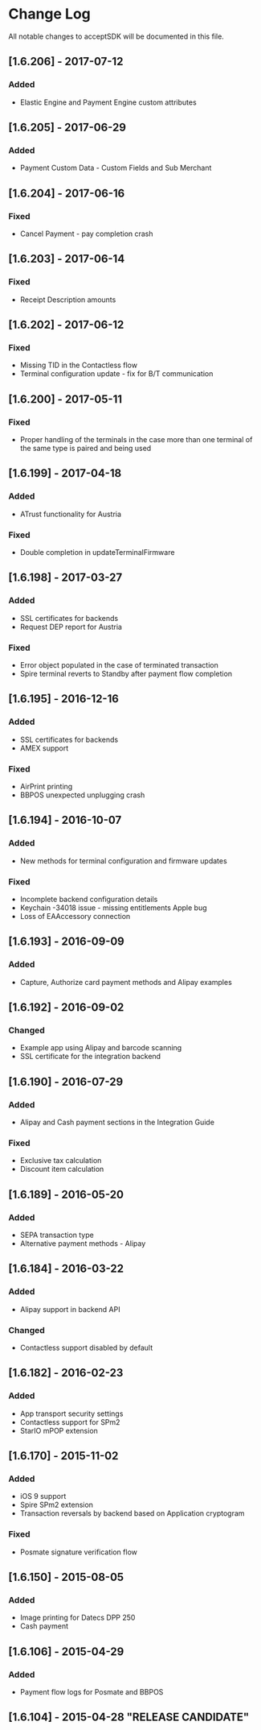 # Change Log
All notable changes to acceptSDK will be documented in this file.

## [1.6.206] - 2017-07-12
### Added
- Elastic Engine and Payment Engine custom attributes

## [1.6.205] - 2017-06-29
### Added
- Payment Custom Data - Custom Fields and Sub Merchant

## [1.6.204] - 2017-06-16
### Fixed
- Cancel Payment - pay completion crash

## [1.6.203] - 2017-06-14
### Fixed
- Receipt Description amounts

## [1.6.202] - 2017-06-12
### Fixed
- Missing TID in the Contactless flow
- Terminal configuration update - fix for B/T communication

## [1.6.200] - 2017-05-11
### Fixed
- Proper handling of the terminals in the case more than one terminal of the same type is paired and being used
 
## [1.6.199] - 2017-04-18
### Added
- ATrust functionality for Austria

### Fixed
- Double completion in updateTerminalFirmware

## [1.6.198] - 2017-03-27
### Added
- SSL certificates for backends
- Request DEP report for Austria

### Fixed
- Error object populated in the case of terminated transaction
- Spire terminal reverts to Standby after payment flow completion


## [1.6.195] - 2016-12-16
### Added
- SSL certificates for backends
- AMEX support

### Fixed
- AirPrint printing
- BBPOS unexpected unplugging crash

## [1.6.194] - 2016-10-07
### Added
- New methods for terminal configuration and firmware updates

### Fixed
- Incomplete backend configuration details
- Keychain -34018 issue - missing entitlements Apple bug
- Loss of EAAccessory connection

## [1.6.193] - 2016-09-09
### Added
- Capture, Authorize card payment methods and Alipay examples

## [1.6.192] - 2016-09-02
### Changed
- Example app using Alipay and barcode scanning
- SSL certificate for the integration backend

## [1.6.190] - 2016-07-29
### Added
- Alipay and Cash payment sections in the Integration Guide

### Fixed
- Exclusive tax calculation
- Discount item calculation

## [1.6.189] - 2016-05-20
### Added
- SEPA transaction type
- Alternative payment methods - Alipay

## [1.6.184] - 2016-03-22
### Added
- Alipay support in backend API

### Changed
- Contactless support disabled by default

## [1.6.182] - 2016-02-23
### Added
- App transport security settings
- Contactless support for SPm2
- StarIO mPOP extension

## [1.6.170] - 2015-11-02
### Added
- iOS 9 support
- Spire SPm2 extension
- Transaction reversals by backend based on Application cryptogram

### Fixed
- Posmate signature verification flow

## [1.6.150] - 2015-08-05
### Added
- Image printing for Datecs DPP 250
- Cash payment

## [1.6.106] - 2015-04-29
### Added
- Payment flow logs for Posmate and BBPOS

## [1.6.104] -  2015-04-28 "RELEASE CANDIDATE"